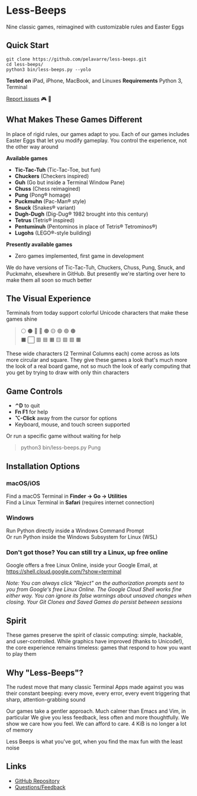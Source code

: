 # Less-Beeps

Nine classic games, reimagined with customizable rules and Easter Eggs


## Quick Start

```
git clone https://github.com/pelavarre/less-beeps.git
cd less-beeps/
python3 bin/less-beeps.py --yolo
```

**Tested on** iPad, iPhone, MacBook, and Linuxes
**Requirements** Python 3, Terminal

[Report issues](https://twitter.com/intent/tweet?text=/@PELaVarre+Less-Beeps) 🎮 👾


## What Makes These Games Different

In place of rigid rules, our games adapt to you.
Each of our games includes Easter Eggs that let you modify gameplay.
You control the experience, not the other way around

**Available games**
- **Tic-Tac-Tuh** (Tic-Tac-Toe, but fun)
- **Chuckers** (Checkers inspired)
- **Guh** (Go but inside a Terminal Window Pane)
- **Chuss** (Chess reimagined)
- **Pung** (Pong® homage)
- **Puckmuhn** (Pac-Man® style)
- **Snuck** (Snakes® variant)
- **Dugh-Dugh** (Dig-Dug® 1982 brought into this century)
- **Tetrus** (Tetris® inspired)
- **Pentuminuh** (Pentominos in place of Tetris® Tetrominos®)
- **Lugohs** (LEGO®-style building)

**Presently available games**
- Zero games implemented, first game in development

We do have versions of
Tic-Tac-Tuh, Chuckers, Chuss, Pung, Snuck, and Puckmahn,
elsewhere in GitHub.
But presently we're starting over here
to make them all soon so much better


## The Visual Experience

Terminals from today
support colorful Unicode characters that make these games shine

> ⚪ ⚫ 🔴 🔵 🟠 🟡 🟢 🟣 🟤 <br>
> ⬛ ⬜ 🟥 🟦 🟧 🟨 🟩 🟪 🟫 <br>

These wide characters (2 Terminal Columns each) come across as lots more circular and square.
They give these games a look that's much more the look of a real board game,
not so much the look of early computing
that you get by trying to draw with only thin characters


## Game Controls

- **⌃D** to quit
- **Fn F1** for help
- **⌥-Click** away from the cursor for options
- Keyboard, mouse, and touch screen supported

Or run a specific game without waiting for help
> python3 bin/less-beeps.py Pung <br>


## Installation Options

### macOS/iOS
Find a macOS Terminal in **Finder → Go → Utilities** <br>
Find a Linux Terminal in **Safari** (requires internet connection) <br>

### Windows
Run Python directly inside a Windows Command Prompt <br>
Or run Python inside the Windows Subsystem for Linux (WSL) <br>

### Don't got those? You can still try a Linux, up free online
Google offers a free Linux Online, inside your Google Email, at
https://shell.cloud.google.com/?show=terminal

*Note:
You can always click "Reject" on the authorization prompts
sent to you from Google's free Linux Online.
The Google Cloud Shell works fine either way.
You can ignore its false warnings about unsaved changes when closing.
Your Git Clones and Saved Games do persist between sessions*


## Spirit

These games preserve the spirit of classic computing:
simple, hackable, and user-controlled.
While graphics have improved (thanks to Unicode!),
the core experience remains timeless:
games that respond to how you want to play them


## Why "Less-Beeps"?

The rudest move
that many classic Terminal Apps made against you
was their constant beeping:
every move, every error, every event
triggering that sharp, attention-grabbing sound

Our games take a gentler approach.
Much calmer than Emacs and Vim, in particular
We give you less feedback, less often and more thoughtfully.
We show we care how you feel.
We can afford to care.
4 KiB is no longer a lot of memory

Less Beeps is what you've got,
when you find the max fun with the least noise


## Links

+ [GitHub Repository](https://github.com/pelavarre/less-beeps/blob/main/README.md)
+ [Questions/Feedback](https://twitter.com/intent/tweet?text=/@PELaVarre+Less-Beeps)

<!-- git clone git@github.com:pelavarre/less-beeps.git -->
